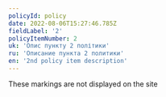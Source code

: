 ```yaml
---
policyId: policy
date: 2022-08-06T15:27:46.785Z
fieldLabel: '2'
policyItemNumber: 2
uk: 'Опис пункту 2 політики'
ru: 'Описание пункта 2 политики'
en: '2nd policy item description'
---
```


These markings are not displayed on the site
